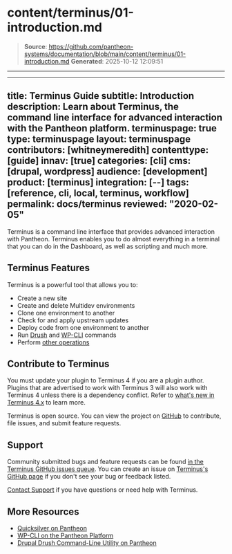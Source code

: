 # content/terminus/01-introduction.md

> **Source**: https://github.com/pantheon-systems/documentation/blob/main/content/terminus/01-introduction.md
> **Generated**: 2025-10-12 12:09:51

---

---
title: Terminus Guide
subtitle: Introduction
description: Learn about Terminus, the command line interface for advanced interaction with the Pantheon platform.
terminuspage: true
type: terminuspage
layout: terminuspage
contributors: [whitneymeredith]
contenttype: [guide]
innav: [true]
categories: [cli]
cms: [drupal, wordpress]
audience: [development]
product: [terminus]
integration: [--]
tags: [reference, cli, local, terminus, workflow]
permalink: docs/terminus
reviewed: "2020-02-05"
---

Terminus is a command line interface that provides advanced interaction with Pantheon. Terminus enables you to do almost everything in a terminal that you can do in the Dashboard, as well as scripting and much more.

## Terminus Features

Terminus is a powerful tool that allows you to:

- Create a new site
- Create and delete Multidev environments
- Clone one environment to another
- Check for and apply upstream updates
- Deploy code from one environment to another
- Run [Drush](/guides/drush/) and [WP-CLI](/guides/wp-cli/) commands
- Perform [other operations](/terminus/commands/)

## Contribute to Terminus

<Alert title="Note" type="info">

You must update your plugin to Terminus 4 if you are a plugin author. Plugins that are advertised to work with Terminus 3 will also work with Terminus 4 unless there is a dependency conflict. Refer to [what's new in Terminus 4.x](/terminus/terminus-4-0) to learn more.

</Alert>

Terminus is open source. You can view the project on [GitHub](https://github.com/pantheon-systems/terminus) to contribute, file issues, and submit feature requests.

## Support

Community submitted bugs and feature requests can be found [in the Terminus GitHub issues queue](https://github.com/pantheon-systems/terminus/issues). You can create an issue on [Terminus's GitHub page](https://github.com/pantheon-systems/terminus/issues/new) if you don't see your bug or feedback listed.

[Contact Support](https://dashboard.pantheon.io/#support/support/all) if you have questions or need help with Terminus.

## More Resources

- [Quicksilver on Pantheon](/guides/quicksilver)
- [WP-CLI on the Pantheon Platform](/guides/wp-cli)
- [Drupal Drush Command-Line Utility on Pantheon](/guides/drush)
